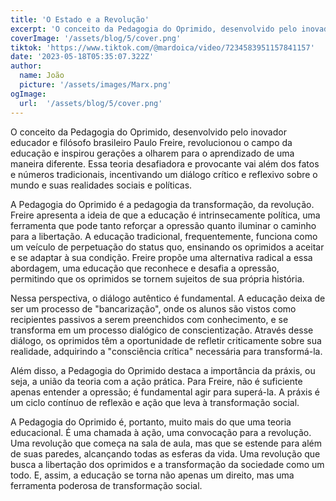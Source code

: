 ```yaml
---
title: 'O Estado e a Revolução'
excerpt: 'O conceito da Pedagogia do Oprimido, desenvolvido pelo inovador educador e filósofo brasileiro Paulo Freire, revolucionou o campo da educação e inspirou gerações a olharem para o aprendizado de uma maneira diferente.'
coverImage: '/assets/blog/5/cover.png'
tiktok: 'https://www.tiktok.com/@mardoica/video/7234583951157841157'
date: '2023-05-18T05:35:07.322Z'
author:
  name: João
  picture: '/assets/images/Marx.png'
ogImage:
  url:  '/assets/blog/5/cover.png'
---
```


O conceito da Pedagogia do Oprimido, desenvolvido pelo inovador educador e filósofo brasileiro Paulo Freire, revolucionou o campo da educação e inspirou gerações a olharem para o aprendizado de uma maneira diferente. Essa teoria desafiadora e provocante vai além dos fatos e números tradicionais, incentivando um diálogo crítico e reflexivo sobre o mundo e suas realidades sociais e políticas.

A Pedagogia do Oprimido é a pedagogia da transformação, da revolução. Freire apresenta a ideia de que a educação é intrinsecamente política, uma ferramenta que pode tanto reforçar a opressão quanto iluminar o caminho para a libertação. A educação tradicional, frequentemente, funciona como um veículo de perpetuação do status quo, ensinando os oprimidos a aceitar e se adaptar à sua condição. Freire propõe uma alternativa radical a essa abordagem, uma educação que reconhece e desafia a opressão, permitindo que os oprimidos se tornem sujeitos de sua própria história.

Nessa perspectiva, o diálogo autêntico é fundamental. A educação deixa de ser um processo de "bancarização", onde os alunos são vistos como recipientes passivos a serem preenchidos com conhecimento, e se transforma em um processo dialógico de conscientização. Através desse diálogo, os oprimidos têm a oportunidade de refletir criticamente sobre sua realidade, adquirindo a "consciência crítica" necessária para transformá-la.

Além disso, a Pedagogia do Oprimido destaca a importância da práxis, ou seja, a união da teoria com a ação prática. Para Freire, não é suficiente apenas entender a opressão; é fundamental agir para superá-la. A práxis é um ciclo contínuo de reflexão e ação que leva à transformação social.

A Pedagogia do Oprimido é, portanto, muito mais do que uma teoria educacional. É uma chamada à ação, uma convocação para a revolução. Uma revolução que começa na sala de aula, mas que se estende para além de suas paredes, alcançando todas as esferas da vida. Uma revolução que busca a libertação dos oprimidos e a transformação da sociedade como um todo. E, assim, a educação se torna não apenas um direito, mas uma ferramenta poderosa de transformação social.

